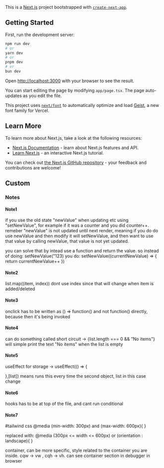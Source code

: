This is a [Next.js](https://nextjs.org) project bootstrapped with [`create-next-app`](https://nextjs.org/docs/app/api-reference/cli/create-next-app).

## Getting Started

First, run the development server:

```bash
npm run dev
# or
yarn dev
# or
pnpm dev
# or
bun dev
```

Open [http://localhost:3000](http://localhost:3000) with your browser to see the result.

You can start editing the page by modifying `app/page.tsx`. The page auto-updates as you edit the file.

This project uses [`next/font`](https://nextjs.org/docs/app/building-your-application/optimizing/fonts) to automatically optimize and load [Geist](https://vercel.com/font), a new font family for Vercel.

## Learn More

To learn more about Next.js, take a look at the following resources:

- [Next.js Documentation](https://nextjs.org/docs) - learn about Next.js features and API.
- [Learn Next.js](https://nextjs.org/learn) - an interactive Next.js tutorial.

You can check out [the Next.js GitHub repository](https://github.com/vercel/next.js) - your feedback and contributions are welcome!

## Custom

### Notes
#### Note1
if you use the old state "newValue" when updating etc using "setNewValue", for example if it was a counter and you did counter++. 
remeber "newValue" is not updated until next render, meaning if you do 
do use newValue and then modify it will
setNewValue, and then want to use that
value by calling newValue, that value is not yet updated.

you can solve that by intead use a function and return the value.
so instead of doing:
setNewValue("123)
you do:
setNewValue((currentNewValue) => {
    return currentNewValue++
})

#### Note2
list.map((item, index))
dont use index since that will change when item is added/deleted

#### Note3
onclick has to be written as
() => function()
and not function() directly, because
then it's being invoked

#### Note4
can do something called short circuit
->
{list.length === 0 && "No items"}
will simple print the text "No items" when the list is empty

#### Note5
useEffect for storage ->
  useEffect(() => {

  },[list])
means runs this every time the second object, list in this case change

#### Note6
hooks has to be at top of the file, 
and cant run conditional

#### Note7
#tailwind css
@media (min-width: 300px) and  (max-width: 600px){
}

replaced with:
@media (300px <= width <= 600px) or (orientation : landscape){
}

container, can be more specific, style related to the container you
are inside. cqw -> vw , cqh -> vh.
can see container section in debugger in browser